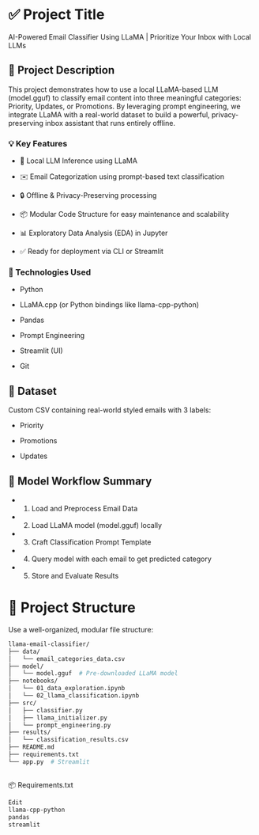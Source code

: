 # ✅ Project Title
AI-Powered Email Classifier Using LLaMA | Prioritize Your Inbox with Local LLMs

## 🚀 Project Description
This project demonstrates how to use a local LLaMA-based LLM (model.gguf) to classify email content into three meaningful categories: Priority, Updates, or Promotions. By leveraging prompt engineering, we integrate LLaMA with a real-world dataset to build a powerful, privacy-preserving inbox assistant that runs entirely offline.

### 💡 Key Features
- 🧠 Local LLM Inference using LLaMA

- ✉️ Email Categorization using prompt-based text classification

- 🔒 Offline & Privacy-Preserving processing

- 📦 Modular Code Structure for easy maintenance and scalability

- 📊 Exploratory Data Analysis (EDA) in Jupyter

- ✅ Ready for deployment via CLI or Streamlit

### 🧪 Technologies Used
- Python

- LLaMA.cpp (or Python bindings like llama-cpp-python)

- Pandas

- Prompt Engineering

- Streamlit (UI)

- Git

## 📁 Dataset
Custom CSV containing real-world styled emails with 3 labels:

- Priority

- Promotions

- Updates

## 🧠 Model Workflow Summary
- 1. Load and Preprocess Email Data

- 2. Load LLaMA model (model.gguf) locally

- 3. Craft Classification Prompt Template

- 4. Query model with each email to get predicted category

- 5. Store and Evaluate Results



# 📁 Project Structure
Use a well-organized, modular file structure:
``` bash
llama-email-classifier/
├── data/
│   └── email_categories_data.csv
├── model/
│   └── model.gguf  # Pre-downloaded LLaMA model
├── notebooks/
│   └── 01_data_exploration.ipynb
│   └── 02_llama_classification.ipynb
├── src/
│   ├── classifier.py
│   ├── llama_initializer.py
│   └── prompt_engineering.py
├── results/
│   └── classification_results.csv
├── README.md
├── requirements.txt
└── app.py  # Streamlit
```

## 
📦 Requirements.txt
```txt
Edit
llama-cpp-python
pandas
streamlit  
```

